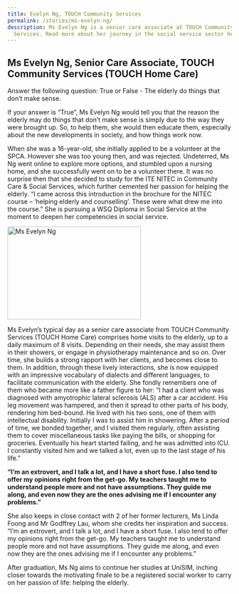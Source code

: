 ```yaml
---
title: Evelyn Ng, TOUCH Community Services
permalink: /stories/ms-evelyn-ng/
description: Ms Evelyn Ng is a senior care associate at TOUCH Community
  Services. Read more about her journey in the social service sector here.
---
```




## Ms Evelyn Ng, Senior Care Associate, TOUCH Community Services (TOUCH Home Care)

Answer the following question: True or False - The elderly do things that don’t make sense.

If your answer is “True”, Ms Evelyn Ng would tell you that the reason the elderly may do things that don’t make sense is simply due to the way they were brought up. So, to help them, she would then educate them, especially about the new developments in society, and how things work now.

When she was a 16-year-old, she initially applied to be a volunteer at the SPCA. However she was too young then, and was rejected. Undeterred, Ms Ng went online to explore more options, and stumbled upon a nursing home, and she successfully went on to be a volunteer there. It was no surprise then that she decided to study for the ITE NITEC in Community Care & Social Services, which further cemented her passion for helping the elderly. “I came across this introduction in the brochure for the NITEC course – ‘helping elderly and counselling’. These were what drew me into the course.” She is pursuing a WSQ Diploma in Social Service at the moment to deepen her competencies in social service.

<img alt="Ms Evelyn Ng" src="/images/stories/pages/ms-evelyn-ng.jpg" style="width: 300px; height: 209px;" />

Ms Evelyn’s typical day as a senior care associate from TOUCH Community Services (TOUCH Home Care) comprises home visits to the elderly, up to a daily maximum of 8 visits. Depending on their needs, she may assist them in their showers, or engage in physiotherapy maintenance and so on. Over time, she builds a strong rapport with her clients, and becomes close to them. In addition, through these lively interactions, she is now equipped with an impressive vocabulary of dialects and different languages, to facilitate communication with the elderly. She fondly remembers one of them who became more like a father figure to her: “I had a client who was diagnosed with amyotrophic lateral
sclerosis (ALS) after a car accident. His leg movement was hampered, and then it spread to other parts of his body, rendering him bed-bound. He lived with his two sons, one of them with intellectual disability. Initially I was to assist him in showering. After a period of time, we bonded together, and I visited them regularly, often assisting them to cover miscellaneous tasks like paying the bills, or shopping for groceries. Eventually his heart started failing, and he was admitted into ICU. I constantly visited him and we talked a lot, even up to the last stage of his life.” 

**“I’m an extrovert, and I talk a lot, and I have a short fuse. I also tend to offer my opinions right from the get-go. My teachers taught me to understand people more and not have assumptions. They guide me along, and even now they are the ones advising me if I encounter any problems.”**

She also keeps in close contact with 2 of her former lecturers, Ms Linda Foong and Mr Godffrey Lau, whom she credits her inspiration and success. “I’m an extrovert, and I talk a lot, and I have a short fuse. I also tend to offer my opinions right from the get-go. My teachers taught me to understand people more and not have assumptions. They guide me along, and even now they are the ones advising me if I encounter any problems.”

After graduation, Ms Ng aims to continue her studies at UniSIM, inching closer towards the motivating finale to be a registered social worker to carry on her passion of life: helping the elderly.
